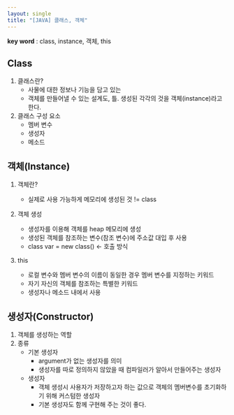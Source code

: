```yaml
---
layout: single
title: "[JAVA] 클래스, 객체"
---
```


**key word** : class, instance, 객체, this

## Class

1. 클래스란?
   - 사물에 대한 정보나 기능을 담고 있는
   - 객체를 만들어낼 수 있는 설계도, 틀. 생성된 각각의 것을 객체(instance)라고 한다.
2. 클래스 구성 요소
   - 멤버 변수
   - 생성자
   - 메소드

## 객체(Instance)

1. 객체란?

   - 실제로 사용 가능하게 메모리에 생성된 것 != class

2. 객체 생성

   - 생성자를 이용해 객체를 heap 메모리에 생성
   - 생성된 객체를 참조하는 변수(참조 변수)에 주소값 대입 후 사용
   - class var = new class() <- 호출 방식

3. this
   - 로컬 변수와 멤버 변수의 이름이 동일한 경우 멤버 변수를 지정하는 키워드
   - 자기 자신의 객체를 참조하는 특별한 키워드
   - 생성자나 메소드 내에서 사용

## 생성자(Constructor)

1. 객체를 생성하는 역할
2. 종류
   - 기본 생성자
     - argument가 없는 생성자를 의미
     - 생성자를 따로 정의하지 않았을 때 컴파일러가 알아서 만들어주는 생성자
   - 생성자
     - 객체 생성시 사용자가 저장하고자 하는 값으로 객체의 멤버변수를 초기화하기 위해 커스텀한 생성자
     - 기본 생성자도 함께 구현해 주는 것이 좋다.
